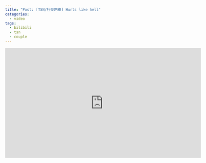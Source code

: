 ```yaml
---
title: "Post: [TSN/社交网络] Hurts like hell"
categories:
  - video
tags:
  - bilibili
  - tsn
  - couple
---
```


<iframe width="640" height="360" src="https://www.bilibili.com/video/av4993277" frameborder="0" allowfullscreen></iframe>